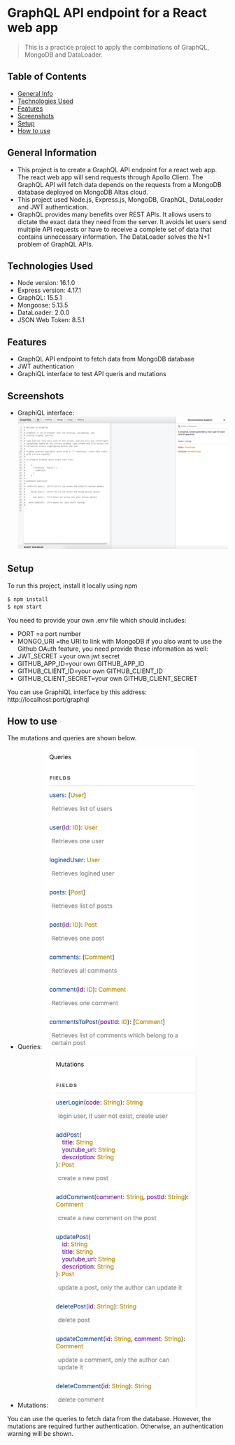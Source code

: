 # GraphQL API endpoint for a React web app

> This is a practice project to apply the combinations of GraphQL, MongoDB and DataLoader.

## Table of Contents

- [General Info](#general-information)
- [Technologies Used](#technologies-used)
- [Features](#features)
- [Screenshots](#screenshots)
- [Setup](#setup)
- [How to use](#how-to-use)

## General Information

- This project is to create a GraphQL API endpoint for a react web app. The react web app will send requests through Apollo Client. The GraphQL API will fetch data depends on the requests from a MongoDB database deployed on MongoDB Altas cloud.
- This project used Node.js, Express.js, MongoDB, GraphQL, DataLoader and JWT authentication.
- GraphQL provides many benefits over REST APIs. It allows users to dictate the exact data they need from the server. It avoids let users send multiple API requests or have to receive a complete set of data that contains unnecessary information. The DataLoader solves the N+1 problem of GraphQL APIs.

## Technologies Used

- Node version: 16.1.0
- Express version: 4.17.1
- GraphQL: 15.5.1
- Mongoose: 5.13.5
- DataLoader: 2.0.0
- JSON Web Token: 8.5.1

## Features

- GraphQL API endpoint to fetch data from MongoDB database
- JWT authentication
- GraphiQL interface to test API queris and mutations

## Screenshots

- GraphiQL interface:
  ![GraphiQL](./screenshot/graphiql.png)

## Setup

To run this project, install it locally using npm

```bash
$ npm install
$ npm start
```

You need to provide your own .env file which should includes:

- PORT =a port number
- MONGO_URI =the URI to link with MongoDB
  if you also want to use the Github OAuth feature, you need provide these information as well:
- JWT_SECRET =your own jwt secret
- GITHUB_APP_ID=your own GITHUB_APP_ID
- GITHUB_CLIENT_ID=your own GITHUB_CLIENT_ID
- GITHUB_CLIENT_SECRET=your own GITHUB_CLIENT_SECRET

You can use GraphiQL interface by this address:
http://localhost:port/graphql


## How to use

The mutations and queries are shown below.

- Queries:
  ![GraphiQL](./screenshot/queries.png)

- Mutations:
  ![GraphiQL](./screenshot/mutations.png)

You can use the queries to fetch data from the database. However, the mutations are required further authentication. Otherwise, an authentication warning will be shown.

